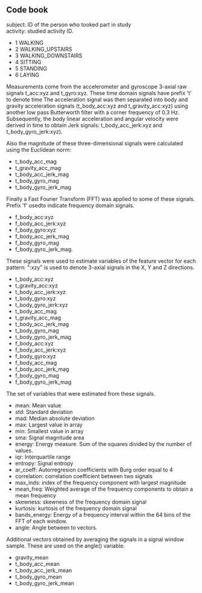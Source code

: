 Code book
---
subject: ID of the person who tooked part in study   
activity: studied activity ID.
-   1 WALKING
-   2 WALKING_UPSTAIRS
-   3 WALKING_DOWNSTAIRS
-   4 SITTING
-   5 STANDING
-   6 LAYING

Measurements come from the accelerometer and gyroscope 3-axial raw signals t\_acc:xyz and t\_gyro:xyz. These time domain signals have prefix 't' to denote time 
The acceleration signal was then separated into body and gravity acceleration signals (t\_body\_acc:xyz and t\_gravity\_acc:xyz) using another low pass Butterworth filter with a corner frequency of 0.3 Hz. 
Subsequently, the body linear acceleration and angular velocity were derived in time to obtain Jerk signals: t\_body\_acc\_jerk:xyz and t\_body\_gyro\_jerk:xyz). 

Also the magnitude of these three-dimensional signals were calculated using the Euclidean norm:
-   t\_body\_acc\_mag
-   t\_gravity\_acc\_mag
-   t\_body\_acc\_jerk\_mag
-   t\_body\_gyro\_mag
-   t\_body\_gyro\_jerk\_mag 

Finally a Fast Fourier Transform (FFT) was applied to some of these signals. Prefix 'f' usedto indicate frequency domain signals.
-   f\_body\_acc:xyz
-   f\_body\_acc\_jerk:xyz
-   f\_body\_gyro:xyz
-   f\_body\_acc\_jerk\_mag
-   f\_body\_gyro\_mag
-   f\_body\_gyro\_jerk\_mag.

These signals were used to estimate variables of the feature vector for each pattern: 
":xzy" is used to denote 3-axial signals in the X, Y and Z directions.
-   t\_body\_acc:xyz
-   t\_gravity\_acc:xyz
-   t\_body\_acc\_jerk:xyz
-   t\_body\_gyro:xyz
-   t\_body\_gyro\_jerk:xyz
-   t\_body\_acc\_mag
-   t\_gravity\_acc\_mag
-   t\_body\_acc\_jerk\_mag
-   t\_body\_gyro\_mag
-   t\_body\_gyro\_jerk\_mag
-   f\_body\_acc:xyz
-   f\_body\_acc\_jerk:xyz
-   f\_body\_gyro:xyz
-   f\_body\_acc\_mag
-   f\_body\_acc\_jerk\_mag
-   f\_body\_gyro\_mag
-   f\_body\_gyro\_jerk\_mag

The set of variables that were estimated from these signals. 
- mean: Mean value
- std: Standard deviation
- mad: Median absolute deviation 
- max: Largest value in array
- min: Smallest value in array
- sma: Signal magnitude area
- energy: Energy measure. Sum of the squares divided by the number of values. 
- iqr: Interquartile range  
- entropy: Signal entropy
- ar\_coeff: Autorregresion coefficients with Burg order equal to 4
- correlation: correlation coefficient between two signals
- max\_inds: index of the frequency component with largest magnitude
- mean\_freq: Weighted average of the frequency components to obtain a mean frequency
- skewness: skewness of the frequency domain signal 
- kurtosis: kurtosis of the frequency domain signal 
- bands\_energy: Energy of a frequency interval within the 64 bins of the FFT of each window.
- angle: Angle between to vectors.

Additional vectors obtained by averaging the signals in a signal window sample. These are used on the angle() variable.
- gravity\_mean
- t\_body\_acc\_mean
- t\_body\_acc\_jerk\_mean
- t\_body\_gyro\_mean
- t\_body\_gyro\_jerk\_mean
